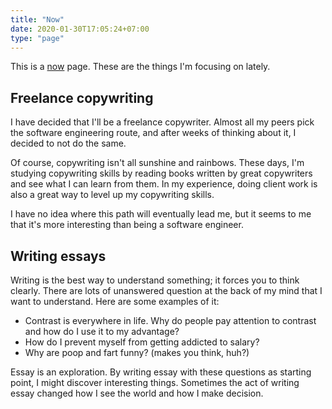 ```yaml
---
title: "Now"
date: 2020-01-30T17:05:24+07:00
type: "page"
---
```


This is a [now](https://nownownow.com/about) page. These are the things I'm focusing on lately.

## Freelance copywriting
I have decided that I'll be a freelance copywriter. Almost all my peers pick the software engineering route, and after weeks of thinking about it, I decided to not do the same.

Of course, copywriting isn't all sunshine and rainbows. These days, I'm studying copywriting skills by reading books written by great copywriters and see what I can learn from them. In my experience, doing client work is also a great way to level up my copywriting skills.

I have no idea where this path will eventually lead me, but it seems to me that it's more interesting than being a software engineer.

## Writing essays
Writing is the best way to understand something; it forces you to think clearly. There are lots of unanswered question at the back of my mind that I want to understand. Here are some examples of it:
- Contrast is everywhere in life. Why do people pay attention to contrast and how do I use it to my advantage?
- How do I prevent myself from getting addicted to salary?
- Why are poop and fart funny? (makes you think, huh?)

Essay is an exploration. By writing essay with these questions as starting point, I might discover interesting things. Sometimes the act of writing essay changed how I see the world and how I make decision.